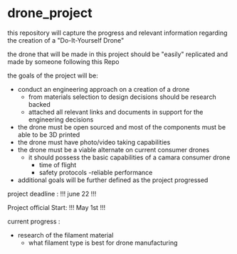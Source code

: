 # drone_project

this repository will capture the progress and relevant information regarding the creation of a "Do-It-Yourself Drone"

the drone that will be made in this project should be "easily" replicated and made by someone following this Repo


the goals of the project will be: 
- conduct an engineering approach on a creation of a drone 
     - from materials selection to design decisions should be research backed
     - attached all relevant links and documents in support for the engineering decisions
- the drone must be open sourced and most of the components must be able to be 3D printed 
- the drone must have photo/video taking capabilities
- the drone must be a viable alternate on current consumer drones
     - it should possess the basic capabilities of a camara consumer drone
        - time of flight 
        - safety protocols 
        -reliable performance
- additional goals will be further defined as the project progressed 


project deadline : 
!!! june 22 !!!

Project official Start:
!!! May 1st !!!

current progress :
- research of the filament material 
  - what filament type is best for drone manufacturing 
  
  

